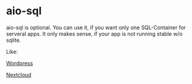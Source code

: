 # aio-sql

aio-sql is optional. You can use it, if you want only one SQL-Container for serveral apps.
It only makes sense, if your app is not running stable w/o sqlite.

Like:

[Wordpress](https://github.com/kangaroo72/home-lab/tree/main/wordpress)

[Nextcloud](https://github.com/kangaroo72/home-lab/tree/main/nextcloud)
